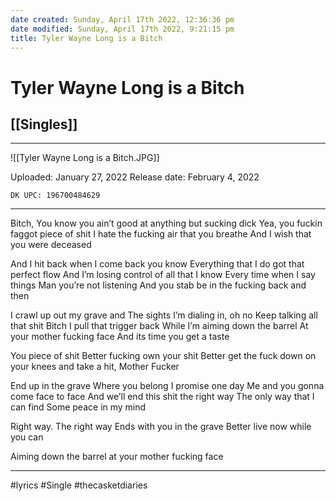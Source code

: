 ```yaml
---
date created: Sunday, April 17th 2022, 12:36:36 pm
date modified: Sunday, April 17th 2022, 9:21:15 pm
title: Tyler Wayne Long is a Bitch
---
```

# Tyler Wayne Long is a Bitch
## [[Singles]]
---

![[Tyler Wayne Long is a Bitch.JPG]]

Uploaded: January 27, 2022
Release date: February 4, 2022

`DK UPC: 196700484629`

---


Bitch,
You know you ain’t good at anything but sucking dick
Yea, you fuckin faggot piece of shit
I hate the fucking air that you breathe
And I wish that you were deceased

And I hit back when I come back you know
Everything that I do got that perfect flow
And I’m losing control of all that I know
Every time when I say things
Man you’re not listening
And you stab be in the fucking back and then

I crawl up out my grave and
The sights I’m dialing in, oh no
Keep talking all that shit Bitch
I pull that trigger back
While I’m aiming down the barrel
At your mother fucking face
And its time you get a taste

You piece of shit
Better fucking own your shit
Better get the fuck down on your knees and take a hit, Mother Fucker

End up in the grave
Where you belong I promise one day
Me and you gonna come face to face
And we’ll end this shit the right way
The only way that I can find
Some peace in my mind

Right way.
The right way
Ends with you in the grave
Better live now while you can

Aiming down the barrel at your mother fucking face

---

#lyrics #Single #thecasketdiaries